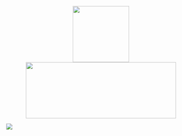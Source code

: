 <p align="center">
  <a href="https://github.com/rudnam?tab=repositories"><img height=150 align="center" src="https://github-readme-stats.vercel.app/api?username=rudnam&theme=transparent&border_color=00000000&show_icons=true&custom_title=rudnam's%20Github%20Stats"/></a>
  <a href="https://wakatime.com/@rudnam">
  <img height=150 width=400 align="center" src="https://github-readme-stats.vercel.app/api/wakatime?username=rudnam&theme=transparent&border_color=00000000&range=all_time&langs_count=6&layout=compact&custom_title=rudnam's%20WakaTime%20Stats"/>
  </a>

</p>

![](https://hit.yhype.me/github/profile?user_id=70255485)

